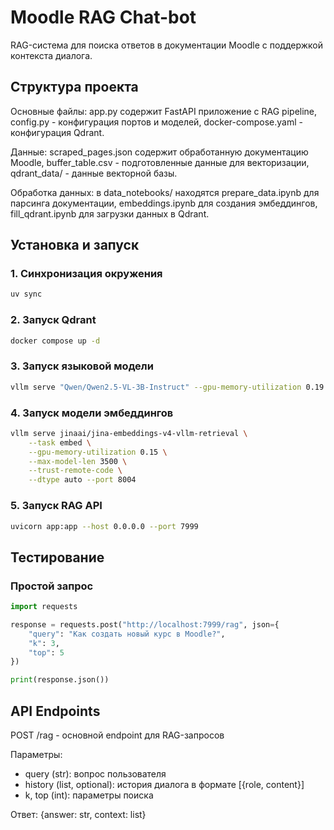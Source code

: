 # Moodle RAG Chat-bot

RAG-система для поиска ответов в документации Moodle с поддержкой контекста диалога.

## Структура проекта

Основные файлы: app.py содержит FastAPI приложение с RAG pipeline, config.py - конфигурация портов и моделей, docker-compose.yaml - конфигурация Qdrant. 

Данные: scraped_pages.json содержит обработанную документацию Moodle, buffer_table.csv - подготовленные данные для векторизации, qdrant_data/ - данные векторной базы.

Обработка данных: в data_notebooks/ находятся prepare_data.ipynb для парсинга документации, embeddings.ipynb для создания эмбеддингов, fill_qdrant.ipynb для загрузки данных в Qdrant.

## Установка и запуск

### 1. Синхронизация окружения
```bash
uv sync
```

### 2. Запуск Qdrant
```bash
docker compose up -d
```

### 3. Запуск языковой модели
```bash
vllm serve "Qwen/Qwen2.5-VL-3B-Instruct" --gpu-memory-utilization 0.19 --max_model_len 5000
```

### 4. Запуск модели эмбеддингов
```bash
vllm serve jinaai/jina-embeddings-v4-vllm-retrieval \
    --task embed \
    --gpu-memory-utilization 0.15 \
    --max-model-len 3500 \
    --trust-remote-code \
    --dtype auto --port 8004
```

### 5. Запуск RAG API
```bash
uvicorn app:app --host 0.0.0.0 --port 7999
```

## Тестирование

### Простой запрос
```python
import requests

response = requests.post("http://localhost:7999/rag", json={
    "query": "Как создать новый курс в Moodle?",
    "k": 3,
    "top": 5
})

print(response.json())
```


## API Endpoints

POST /rag - основной endpoint для RAG-запросов

Параметры:
- query (str): вопрос пользователя
- history (list, optional): история диалога в формате [{role, content}]
- k, top (int): параметры поиска

Ответ: {answer: str, context: list}
